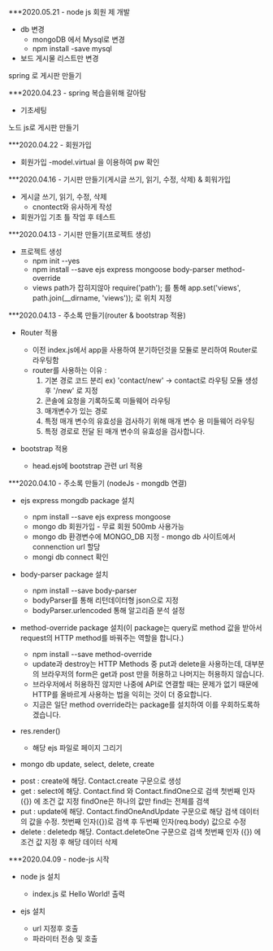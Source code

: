
***2020.05.21 - node js 회원 제 개발
  + db 변경
    - mongoDB 에서 Mysql로 변경
    - npm install -save mysql
  + 보드 게시물 리스트만 변경

spring 로 게시판 만들기

***2020.04.23 - spring 복습을위해 갈아탐
 + 기초세팅


노드 js로 게시판 만들기

***2020.04.22 - 회원가입
  + 회원가입
    -model.virtual 을 이용하여 pw 확인
    
***2020.04.16 - 기시판 만들기(게시글 쓰기, 읽기, 수정, 삭제) & 회워가입
  + 게시글 쓰기, 읽기, 수정, 삭제
    - cnontect와 유사하게 작성
  + 회원가입 기초 틀 작업 후 테스트 

***2020.04.13 - 기시판 만들기(프로젝트 생성)
  + 프로젝트 생성
    - npm init --yes
    - npm install --save ejs express mongoose body-parser method-override
    - views path가 잡히지않아 require('path'); 를 통해 app.set('views', path.join(__dirname, 'views')); 로 위치 지정

***2020.04.13 - 주소록 만들기(router & bootstrap 적용)
  + Router 적용
    - 이전 index.js에서 app을 사용하여 분기하던것을 모듈로 분리하여 Router로 라우팅함
    - router를 사용하는 이유 : 
      1. 기본 경로 코드 분리 ex) 'contact/new' -> contact로 라우팅 모듈 생성 후 '/new' 로 지정
      2. 콘솔에 요청을 기록하도록 미들웨어 라우팅
      3. 매개변수가 있는 경로
      4. 특정 매개 변수의 유효성을 검사하기 위해 매개 변수 용 미들웨어 라우팅
      5. 특정 경로로 전달 된 매개 변수의 유효성을 검사합니다.
      
  + bootstrap 적용
    - head.ejs에 bootstrap 관련 url 적용
 
***2020.04.10 - 주소록 만들기 (nodeJs - mongdb 연결)
  + ejs express mongdb package 설치
    - npm install --save ejs express mongoose
    - mongo db 회원가입 - 무료 회원 500mb 사용가능
    - mongo db 환경변수에 MONGO_DB 지정 - mongo db 사이트에서 connenction url 할당
    - mongi db connect 확인

  + body-parser package 설치
    - npm install --save body-parser 
    - bodyParser를 통해 리턴데이터형 json으로 지정
    - bodyParser.urlencoded 통해 알고리즘 분석 설정

  + method-override package 설치(이 package는 query로 method 값을 받아서 request의 HTTP method를 바꿔주는 역할을 합니다.)
    - npm install --save method-override
    - update과 destroy는 HTTP Methods 중 put과 delete을 사용하는데, 대부분의 브라우저의 form은 get과 post 만을 허용하고 나머지는 허용하지 않습니다. 
    - 브라우저에서 허용하진 않지만 나중에 API로 연결할 때는 문제가 없기 때문에 HTTP를 올바르게 사용하는 법을 익히는 것이 더 중요합니다. 
    - 지금은 일단 method override라는  package를 설치하여 이를 우회하도록하겠습니다.

  + res.render() 
    - 해당 ejs 파일로 페이지 그리기
    
  + mongo db update, select, delete, create
   - post : create에 해당. Contact.create 구문으로 생성
   - get : select에 해당. Contact.find 와 Contact.findOne으로 검색 첫번째 인자 ({}) 에 조건 값 지정 findOne은 하나의 값만 find는 전체를 검색
   - put : update에 해당. Contact.findOneAndUpdate 구문으로 해당 검색 데이터의 값을 수정. 첫번째 인자({})로 검색 후 두번째 인자(req.body) 값으로 수정
   - delete : deletedp 해당. Contact.deleteOne 구문으로  검색 첫번째 인자 ({}) 에 조건 값 지정 후 해당 데이터 삭제

***2020.04.09 - node-js 시작
  + node js 설치
    - index.js 로 Hello World! 출력

  + ejs 설치
    - url 지정후 호출
    - 파라미터 전송 및 호출

